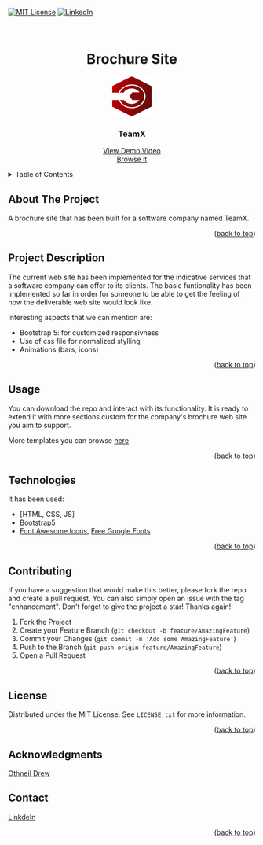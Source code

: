 <div id="top"></div>

<!--
*** I'm using markdown "reference style" links for readability.
*** Reference links are enclosed in brackets [ ] instead of parentheses ( ).
*** See the bottom of this document for the declaration of the reference variables
*** for contributors-url, forks-url, etc. This is an optional, concise syntax you may use.
*** https://www.markdownguide.org/basic-syntax/#reference-style-links
-->

[![MIT License][license-shield]][license-url]
[![LinkedIn][linkedin-shield]][linkedin-url]

<!-- PROJECT LOGO -->
<br />
<div align="center">
  <h1>Brochure Site</h1>
  <a href="https://github.com/github_username/repo_name">
    <img src="./assets/logo3.png" alt="Logo" width="80" height="80">
  </a>

<h3>TeamX</h3>

  <p align="center">
    <a href="https://youtu.be/xC8XPHoN04I">View Demo Video</a>
    <br />
    <a href="https://poulios.github.io/BrochureSite/">Browse it</a>
  </p>
</div>

<!-- TABLE OF CONTENTS -->
<details>
  <summary>Table of Contents</summary>
  <ol>
    <li><a href="#about-the-project">About The Project</a></li>
    <li><a href="#project-description">Project Description </a></li>
    <li><a href="#usage">Usage</a></li>
    <li><a href="#technologies">Technologies</a></li>
    <li><a href="#contributing">Contributing</a></li>
    <li><a href="#license">License</a></li>
    <li><a href="#acknowledgments">Acknowledgments</a></li>
    <li><a href="#contact">Contact</a></li>
  </ol>
</details>

## About The Project

<p>A brochure site that has been built for a software company named TeamX.</p>

<p align="right">(<a href="#top">back to top</a>)</p>

## Project Description

<p>The current web site has been implemented for the indicative services that a software company can offer to its clients. The basic funtionality has been implemented so far in order for someone to be able to get the feeling of how the deliverable web site would look like.</p>
<p>Interesting aspects that we can mention are:</p>

- Bootstrap 5: for customized responsivness
- Use of css file for normalized stylling
- Animations (bars, icons)

<p align="right">(<a href="#top">back to top</a>)</p>

## Usage

You can download the repo and interact with its functionality. It is ready to extend it with more sections custom for the company's brochure web site you aim to support.

More templates you can browse [here](https://www.templatemonster.com/website-templates.php)

<p align="right">(<a href="#top">back to top</a>)</p>

## Technologies

It has been used:

- [HTML, CSS, JS]
- [Bootstrap5](https://getbootstrap.com/docs/5.0/getting-started/introduction/)
- [Font Awesome Icons](https://fontawesome.com/), [Free Google Fonts](https://fonts.google.com/)

<p align="right">(<a href="#top">back to top</a>)</p>

## Contributing

If you have a suggestion that would make this better, please fork the repo and create a pull request. You can also simply open an issue with the tag "enhancement".
Don't forget to give the project a star! Thanks again!

1. Fork the Project
2. Create your Feature Branch (`git checkout -b feature/AmazingFeature`)
3. Commit your Changes (`git commit -m 'Add some AmazingFeature'`)
4. Push to the Branch (`git push origin feature/AmazingFeature`)
5. Open a Pull Request

<p align="right">(<a href="#top">back to top</a>)</p>

## License

Distributed under the MIT License. See `LICENSE.txt` for more information.

<p align="right">(<a href="#top">back to top</a>)</p>

## Acknowledgments

[Othneil Drew](https://github.com/othneildrew/Best-README-Template/blob/master/BLANK_README.md)

## Contact

[LinkdeIn](https://www.linkedin.com/in/evangelospouliosgr/)

<p align="right">(<a href="#top">back to top</a>)</p>

<!-- MARKDOWN LINKS & IMAGES -->
<!-- https://www.markdownguide.org/basic-syntax/#reference-style-links -->

[license-shield]: https://img.shields.io/github/license/othneildrew/Best-README-Template.svg?style=for-the-badge
[license-url]: https://github.com/git/git-scm.com/blob/main/MIT-LICENSE.txt
[linkedin-shield]: https://img.shields.io/badge/-LinkedIn-black.svg?style=for-the-badge&logo=linkedin&colorB=555
[linkedin-url]: https://www.linkedin.com/in/evangelospouliosgr/
[product-screenshot]: images/screenshot.png
